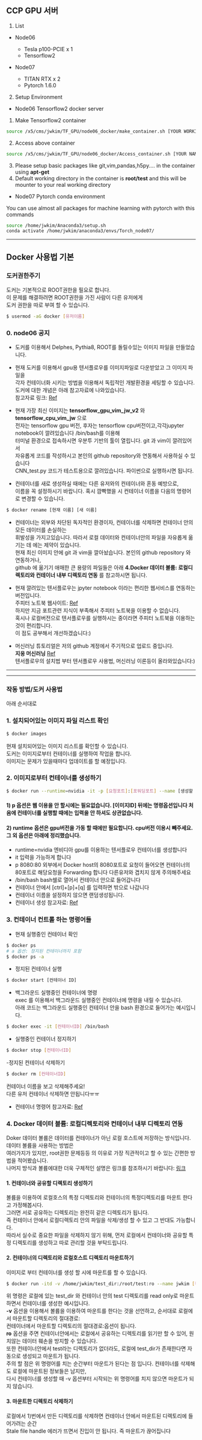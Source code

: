 ## CCP GPU 서버  


1. List

 - Node06
	- Tesla p100-PCIE  x 1  
    - Tensorflow2  

 - Node07  
	- TITAN RTX x 2  
    - Pytorch 1.6.0 

2. Setup Environment  

 - Node06 Tensorflow2 docker server  

  1) Make Tensorflow2 container  
```bash
source /x5/cms/jwkim/TF_GPU/node06_docker/make_container.sh [YOUR WORKING DIRECTORY] [YOUR NAME or ID]   
```  

  2) Access above container  
```bash
source /x5/cms/jwkim/TF_GPU/node06_docker/Access_container.sh [YOUR NAME or ID]  
```  

  3) Please setup basic packages like git,vim,pandas,h5py.... in the container using **apt-get**  
  4) Default working directory in the container is **root/test** and this will be mounter to your real working directory  

  
 - Node07 Pytorch conda environment  

You can use almost all packages for machine learning with pytorch with this commands  

```bash
source /home/jwkim/Anaconda3/setup.sh
conda activate /home/jwkim/anaconda3/envs/Torch_node07/
```  

---






## Docker 사용법 기본  

### 도커권한주기  
도커는 기본적으로 ROOT권한을 필요로 합니다.  
이 문제를 해결하려면 ROOT권한을 가진 사람이 다른 유저에게  
도커 권한을 따로 부여 할 수 있습니다.
```bash
$ usermod -aG docker [유저이름]
```  

### 0. node06 공지  

- 도커를 이용해서 Delphes, Pythia8, ROOT를 돌릴수있는 이미지 파일을 만들었습니다.  

- 현재 도커를 이용해서 gpu용 텐서플로우를 이미지파일로 다운받았고 그 이미지 파일을  
각자 컨테이너화 시키는 방법을 이용해서 독립적인 개발환경을 세팅할 수 있습니다.  
도커에 대한 개념은 아래 참고자료에 나와있습니다.  
참고자료 링크: [Ref](https://subicura.com/2017/01/19/docker-guide-for-beginners-1.html)  
  
- 현재 가장 최신 이미지는 __tensorflow_gpu_vim_jw_v2__ 와 __tensorflow_cpu_vim_jw__ 으로  
전자는 tensorflow gpu 버전, 후자는 tensorflow cpu버전이고,각각jupyter notebook이 깔려있습니다 /bin/bash를 이용해  
터미널 환경으로 접속하시면 우분투 기반의 툴이 열립니다. git 과 vim이 깔려있어서  
자유롭게 코드를 작성하시고 본인의 github repository와 연동해서 사용하실 수 있습니다  
CNN_test.py 코드가 테스트용으로 깔려있습니다. 파이썬으로 실행하시면 됩니다.  
  
- 컨테이너를 새로 생성하실 때에는 다른 유저와의 컨테이너와 혼동 예방으로,  
이름을 꼭 설정하시기 바랍니다. 혹시 깜빡했을 시 컨테이너 이름을 다음의 명령어로 변경할 수 있습니다.   
```bash
$ docker rename [현재 이름] [새 이름]
```  
  
- 컨테이너는 외부와 차단된 독자적인 환경이자, 컨테이너를 삭제하면 컨테이너 안의 모든 데이터를 손실하는  
휘발성을 가지고있습니다. 따라서 로컬 데이터와 컨테이너안의 파일을 자유롭게 옮기는 데 에는 제약이 있습니다.  
현재 최신 이미지 안에 git 과 vim을 깔아놨습니다. 본인의 github repository 와 연동하거나,  
github 에 옮기기 애매한 큰 용량의 파일들은 아래 __4.Docker 데이터 볼륨: 로컬디렉토리와 컨테이너 내부 디렉토리 연동__ 를 참고하시면 됩니다.  
  
  

- 현재 깔려있는 텐서플로우는 jpyter notebook 이라는 편리한 웹서비스를 연동하는 버전입니다.  
주피터 노트북 웹사이트: [Ref](https://jupyter.org/)  
하지만 지금 포트관련 지식이 부족해서 주피터 노트북을 이용할 수 없습니다.  
혹시나 로컬버전으로 텐서플로우를 실행하시는 중이라면 주피터 노트북을 이용하는것이 편리합니다.  
이 점도 공부해서 개선하겠습니다:)  
  
- 머신러닝 튜토리얼은 저의 github 계정에서 주기적으로 업로드 중입니다.  
__지웅 머신러닝__ [Ref](https://github.com/ico1036/Tensorflow_Anaconda)  
텐서플로우의 설치법 부터 텐서플로우 사용법, 머신러닝 이론등이 올라와있습니다:)   

---
---

### 작동 방법/도커 사용법  
아래 순서대로 
### 1. 설치되어있는 이미지 파일 리스트 확인
```bash
$ docker images
```  
현재 설치되어있는 이미지 리스트를 확인할 수 있습니다.  
도커는 이미지로부터 컨테이너를 실행하여 작업을 합니다.  
이미지는 문제가 있을때마다 업데이트를 할 예정입니다.
  
### 2. 이미지로부터 컨테이너를 생성하기  

```bash
$ docker run --runtime=nvidia -it -p [요청포트]:[포워딩포트] --name [생성할 컨테이너이름] [이미지ID] /bin/bash
```  
#### 1) p 옵션은 웹 이용을 안 할시에는 필요없습니다. [이미지ID] 뒤에는 명령옵션입니다 처음에 컨테이너를 실행할 때에는 입력을 안 하셔도 상관없습니다.  
#### 2) runtime 옵션은 gpu버전을 가동 할 때에만 필요합니다. cpu버전 이용시 빼주세요. 그 외 옵션은 아래에 정리했습니다.   
 - runtime=nvidia 엔비디아 gpu를 이용하는 텐서플로우 컨테이너를 생성합니다  
 - it 입력을 가능하게 합니다
 - p 8080:80 외부에서 Docker host의 8080포트로 요청이 들어오면 컨테이너의 80포트로 해당요청을 Forwarding 합니다
다른유저와 겹치지 않게 주의해주세요
 - /bin/bash bash쉘로 열어서 컨테이너 안으로 들어갑니다  
 - 컨테이너 안에서 [ctrl]+[p]+[q] 를 입력하면 밖으로 나갑니다
 - 컨테이너 이름을 설정하지 않으면 랜덤생성됩니다.
 - 컨테이너 생성 참고자료:  [Ref](https://subicura.com/2017/01/19/docker-guide-for-beginners-2.html)

### 3. 컨테이너 컨트롤 하는 명령어들

 - 현재 실행중인 컨테이너 확인
```bash
$ docker ps
# a 옵션: 정지된 컨테이너까지 포함
$ docker ps -a
```    
 - 정지된 컨테이너 실행
```bash
$ docker start [컨테이너 ID]
```  
 - 백그라운드 실행중인 컨테이너에 명령  
exec 를 이용해서 백그라운드 실행중인 컨테이너에 명령을 내릴 수 있습니다.  
아래 코드는 백그라운드 실행중인 컨테이너 안을 bash 환경으로 들어가는 예시입니다.
```bash
$ docker exec -it [컨테이너ID] /bin/bash
```  
 - 실행중인 컨테이너 정지하기
```bash
$ docker stop [컨테이너ID]
```  
 -정지된 컨테이너 삭제하기
```bash
$ docker rm [컨테이너ID]
```
컨테이너 이름을 보고 삭제해주세요!  
다른 유저 컨테이너 삭제하면 안됩니다ㅠㅠ  
 - 컨테이너 명령어 참고자료:  [Ref](https://subicura.com/2017/01/19/docker-guide-for-beginners-2.html#%EB%8F%84%EC%BB%A4-%EA%B8%B0%EB%B3%B8-%EB%AA%85%EB%A0%B9%EC%96%B4)


### 4. Docker 데이터 볼륨: 로컬디렉토리와 컨테이너 내부 디렉토리 연동  
Doker 데이터 볼륨은 데이터를 컨테이너가 아닌 로컬 호스트에 저장하는 방식입니다. 데이터 볼륨을 사용하는 방법은  
여러가지가 있지만, root권한 문제등등 의 이유로 가장 직관적이고 할 수 있는 간편한 방법을 적어봤습니다.  
나머지 방식과 볼륨에대한 더욱 구체적인 설명은 링크를 참조하시기 바랍니다: [링크](http://pyrasis.com/book/DockerForTheReallyImpatient/Chapter06/04)  

  #### 1. 컨테이너와 공유할 디렉토리 생성하기  
볼륨을 이용하여 로컬호스의 특정 디렉토리와 컨테이너의 특정디렉토리를 마운트 한다고 가정해봅시다.  
그러면 서로 공유하는 디렉토리는 완전히 같은 디렉토리가 됩니다.  
즉 컨테이너 안에서 로컬디렉토리 안의 파일을 삭제/생성 할 수 있고 그 반대도 가능합니다.  
따라서 실수로 중요한 파일을 삭제하지 않기 위해, 먼저 로컬에서 컨테이너와 공유할 특정 디렉토리를 생성하고 따로 관리할 것을 부탁드립니다.  

  #### 2. 컨테이너의 디렉토리와 로컬호스트 디렉토리 마운트하기  
이미지로 부터 컨테이너를 생성 할 시에 마운트를 할 수 있습니다.  
```bash
$ docker run -itd -v /home/jwkim/test_dir:/root/test:ro --name jwkim [컨테이너ID] 
```  
위 명령은 로컬에 있는 test_dir 와 컨테이너 안의 test 디렉토리를 read only로 마운트하면서 컨테이너를 생성한 예시입니다.  
__-v__ 옵션을 이용해서 볼륨을 이용하여 마운트를 한다는 것을 선언하고, 순서대로 로컬에서 마운트할 디렉토리의 절대경로:  
컨테이너에서 마운트할 디렉토리의 절대경로:옵션이 됩니다.  
__ro__ 옵션을 주면 컨테이너안에서는 로컬에서 공유하는 디렉토리를 읽기만 할 수 있어, 원치않는 데이터 훼손을 방지할 수 있습니다.  
또한 컨테이너안에서 test라는 디렉토리가 없더라도, 로컬에 test_dir가 존재한다면 자동으로 생성되고 마운트가 됩니다.  
주의 할 점은 위 명령어를 치는 순간부터 마운트가 된다는 점 입니다. 컨테이너를 삭제해도 로컬에 마운트된 정보들은 남지만,  
다시 컨테이너를 생성할 때 -v 옵션부터 시작되는 위 명령어를 치지 않으면 마운트가 되지 않습니다.    

 #### 3. 마운트한 디렉토리 삭제하기  
로컬에서 1)번에서 만든 디렉토리를 삭제하면 컨테이너 안에서 마운트된 디렉토리에 들어가려는 순간  
Stale file handle 에러가 뜨면서 진입이 안 됩니다. 즉 마운트가 끊어집니다



